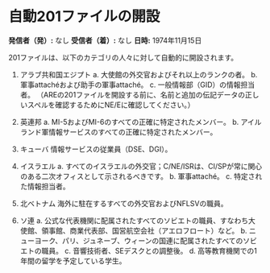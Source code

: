 # 自動201ファイルの開設

**発信者（発）:** なし
**受信者（着）:** なし
**日時:** 1974年11月15日

201ファイルは、以下のカテゴリの人々に対して自動的に開設されます。

1. アラブ共和国エジプト
   a. 大使館の外交官およびそれ以上のランクの者。
   b. 軍事attachéおよび助手の軍事attaché。
   c. 一般情報部（GID）の情報担当者。
   （AREの201ファイルを開設する前に、名前と追加の伝記データの正しいスペルを確認するためにNE/Eに確認してください。）

2. 英連邦
   a. MI-5およびMI-6のすべての正確に特定されたメンバー。
   b. アイルランド軍情報サービスのすべての正確に特定されたメンバー。

3. キューバ
   情報サービスの従業員（DSE、DGI）。

4. イスラエル
   a. すべてのイスラエルの外交官；C/NE/ISRは、CI/SPが常に関心のある二次オフィスとして示されるべきです。
   b. 軍事attaché。
   c. 特定された情報担当者。

5. 北ベトナム
   海外に駐在するすべての外交官およびNFLSVの職員。

6. ソ連
   a. 公式な代表機関に配属されたすべてのソビエトの職員、すなわち大使館、領事館、商業代表部、国営航空会社（アエロフロート）など。
   b. ニューヨーク、パリ、ジュネーブ、ウィーンの国連に配属されたすべてのソビエトの職員。
   c. 音響技術者、SEデスクとの調整後。
   d. 高等教育機関での1年間の留学を予定している学生。